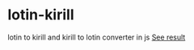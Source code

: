 # lotin-kirill
lotin to kirill and kirill to lotin converter in js
<a href = "https://mjony05.github.io/lotin-kirill/" > See result </a>
